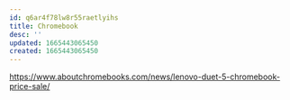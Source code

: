 ```yaml
---
id: q6ar4f78lw8r55raetlyihs
title: Chromebook
desc: ''
updated: 1665443065450
created: 1665443065450
---
```

https://www.aboutchromebooks.com/news/lenovo-duet-5-chromebook-price-sale/